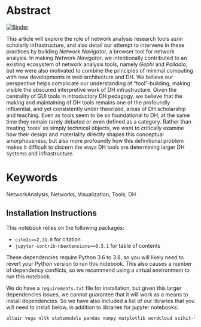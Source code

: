 # Abstract

[![Binder](https://mybinder.org/badge_logo.svg)](https://mybinder.org/v2/gh/C2DH/template_repo_JDH/main?filepath=author_guideline_template.ipynb)

This article will explore the role of network analysis research tools as/in scholarly infrastructure, and also detail our attempt to intervene in these practices by building *Network Navigator*, a browser tool for network analysis. In making *Network Navigator*, we intentionally contributed to an existing ecosystem of network analysis tools, namely *Gephi* and *Palladio*, but we were also motivated to combine the principles of minimal computing with new developments in web architecture and DH. We believe our perspective helps complicate our understanding of “tool”-building, making visible the obscured interpretive work of DH infrastructure. Given the centrality of GUI tools in introductory DH pedagogy, we believe that the making and maintaining of DH tools remains one of the profoundly influential, and yet consistently under theorized, areas of DH scholarship and teaching. Even as tools seem to be so foundational to DH, at the same time they remain rarely debated or even defined as a category. Rather than treating ‘tools’ as simply technical objects, we want to critically examine how their design and materiality directly shapes this conceptual amorphousness, but also more profoundly how this definitional problem makes it difficult to discern the ways DH tools are determining larger DH systems and infrastructure.

# Keywords
NetworkAnalysis, Networks, Visualization, Tools, DH

## Installation Instructions

This notebook relies on the following packages:
- `cite2c==2.31.0` for citation
- `jupyter-contrib-nbextensions==0.5.1` for table of contents

These dependencies require Python 3.6 to 3.8, so you will likely need to revert your Python version to run this notebook. This also causes a number of dependency conflicts, so we recommend using a virtual environment to run this notebook.

We do have a `requirements.txt` file for installation, but given this larger dependencies issues, we cannot guarantee that it will work as a means to install dependencies. So we have also included a list of our libraries that you will need to install below, in addition to libraries for jupyter notebooks:

```bash
altair vega nltk statsmodels pandas numpy matplotlib wordcloud scikit-learn networkx
```

